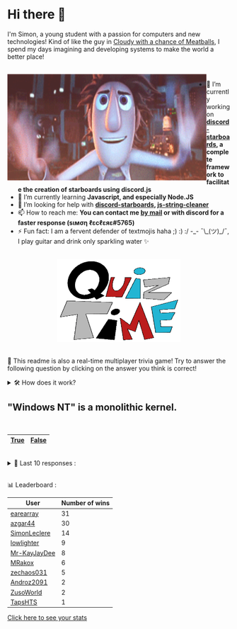 # Hi there 👋

I'm Simon, a young student with a passion for computers and new technologies!
Kind of like the guy in [Cloudy with a chance of Meatballs](https://www.youtube.com/watch?v=dQw4w9WgXcQ), I spend my days imagining and developing systems to make the world a better place!

<br>

<img width="450" height="240" src="./assets/cloudyWithAChanceOfMeatBalls.gif" align=left>

- 🔭 I’m currently working on **[discord-starboards](https://github.com/SimonLeclere/discord-starboards), a complete framework to facilitate the creation of starboards using discord.js**
- 🌱 I’m currently learning **Javascript, and especially Node.JS**
- 🤔 I’m looking for help with **[discord-starboards](https://github.com/SimonLeclere/discord-starboards), [js-string-cleaner](https://github.com/SimonLeclere/Js-String-Cleaner)**
- 📫 How to reach me: **You can contact me [by mail](mailto:simon-leclere@orange.fr) or with discord for a faster response (sιмση ℓεcℓεяε#5765)**
- ⚡ Fun fact: I am a fervent defender of textmojis haha ;) :) :/ -\_- ¯\\\_(ツ)\_/¯, I play guitar and drink only sparkling water ✨

<br>

<center><img width="280" height="187" src="./assets/quizTime.gif"></center>

<br>

🎲 This readme is also a real-time multiplayer trivia game! Try to answer the following question by clicking on the answer you think is correct!
<details>
  <summary>🛠️ How does it work?</summary>
  Each answer is a link to a pre-filled issue. When you press "Submit new issue", it triggers a Github action workflow that compares your answer with the correct answer, finds a new question and updates the readme.md file. Not bad huh?! This whole process only takes about 20 seconds!
</details>

## &quot;Windows NT&quot; is a monolithic kernel.

<br>

| [True](https://github.com/SimonLeclere/SimonLeclere/issues/new?title=quiz%7C2095%7CTrue&body=Just%20click%20'Submit%20new%20issue'.) | [False](https://github.com/SimonLeclere/SimonLeclere/issues/new?title=quiz%7C2095%7CFalse&body=Just%20click%20'Submit%20new%20issue'.) |
| - | - | 

<br>

<details>
  <summary>📒 Last 10 responses :</summary>

- **shadeoxide** answered **20 Minutes, 41 Seconds** to `How long was the World Record Speed Run of Valve Software&#039;s "Half-Life" that was done in 2014.` (Good answer)
- **SimonLeclere** answered **Hideki Tojo** to `Who was the Prime Minister of Japan when Japan declared war on the US?` (Good answer)
- **earearray** answered **Portal 2** to `"The Potato Sack" was a collection of indie games released on Steam in 2011 as a promotion for which game?` (Good answer)
- **earearray** answered **Arkham Asylum** to `What was the first video game in the Batman "Arkham" series?` (Good answer)
- **earearray** answered **Electric Cherry** to `What is the perk that was introduced in the "Call Of Duty: Zombies" map, "Mob Of The Dead"?` (Good answer)
- **earearray** answered **Gonzo** to `Which studio animated Afro Samurai?` (Good answer)
- **earearray** answered **P.E.K.K.A's Playhouse** to `In "Clash Royale" what is Arena 4 called?` (Wrong answer)
- **earearray** answered **True** to `Adolf Hitler was a german soldier in World War I.` (Good answer)
- **earearray** answered **Dakar** to `What is the capital of Senegal?` (Good answer)
- **earearray** answered **Mt. Everest** to `What is the highest mountain in the world?` (Good answer)

</details>

<br>

📊 Leaderboard :

| User | Number of wins |
|-|-|
| [earearray](https://github.com/earearray) | 31 |
| [azgar44](https://github.com/azgar44) | 30 |
| [SimonLeclere](https://github.com/SimonLeclere) | 14 |
| [lowlighter](https://github.com/lowlighter) | 9 |
| [Mr-KayJayDee](https://github.com/Mr-KayJayDee) | 8 |
| [MRakox](https://github.com/MRakox) | 6 |
| [zechaos031](https://github.com/zechaos031) | 5 |
| [Androz2091](https://github.com/Androz2091) | 2 |
| [ZusoWorld](https://github.com/ZusoWorld) | 2 |
| [TapsHTS](https://github.com/TapsHTS) | 1 |

[Click here to see your stats](https://github.com/SimonLeclere/SimonLeclere/issues/new?title=MyStats&body=Just%20click%20%27Submit%20new%20issue%27.)